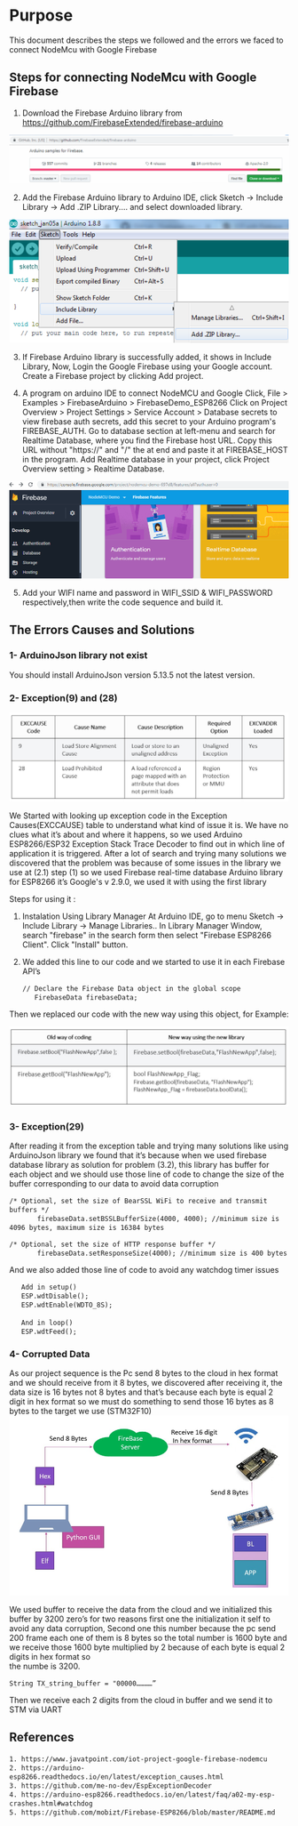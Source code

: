 # Purpose 

This document describes the steps we followed and the errors we faced to connect NodeMcu with Google Firebase

## Steps for connecting NodeMcu with Google Firebase

1. Download the Firebase Arduino library from https://github.com/FirebaseExtended/firebase-arduino

![](/Gateway_Node/Images/1.jpg)

2. Add the Firebase Arduino library to Arduino IDE, click Sketch -> Include Library -> Add .ZIP Library.... and select downloaded library.

<p align="center">
  <img src="/Gateway_Node/Images/2.jpg">
</p>

3. If Firebase Arduino library is successfully added, it shows in Include Library, Now, Login the Google Firebase using your Google account. Create a Firebase project by clicking Add project.

4. A program on arduino IDE to connect NodeMCU and Google 
   Click, File > Examples > FirebaseArduino > FirebaseDemo_ESP8266
   Click on Project Overview > Project Settings > Service Account > Database secrets to view firebase auth secrets, add this secret to your Arduino program's FIREBASE_AUTH.
   Go to database section at left-menu and search for Realtime Database, where you find the Firebase host URL. Copy this URL without "https://" and "/" the at end and paste it at FIREBASE_HOST in the program.
   Add Realtime database in your project, click Project Overview setting > Realtime Database.

![](/Gateway_Node/Images/3.jpg)

5. Add your WIFI name and password in WIFI_SSID & WIFI_PASSWORD respectively,then write the code sequence and build it.


## The Errors Causes and Solutions 

### 1- ArduinoJson library not exist 

You should install ArduinoJson version 5.13.5 not the latest version.

### 2- Exception(9) and (28) 

![](/Gateway_Node/Images/4.jpg)

We Started with looking up exception code in the Exception Causes(EXCCAUSE) table to understand what kind of issue it is. We have no clues what it’s about and where it happens, so we used Arduino ESP8266/ESP32 Exception Stack Trace Decoder to find out in which line of application it is triggered.
After a lot of search and trying many solutions we discovered that the problem was because of some issues in the library we use at (2.1) step (1) so we used Firebase real-time database Arduino library for ESP8266 it’s Google's v 2.9.0, we used it with using the first library 

Steps for using it :
1. Instalation Using Library Manager At Arduino IDE, go to menu Sketch -> Include Library -> Manage Libraries..
   In Library Manager Window, search "firebase" in the search form then select "Firebase ESP8266 Client". Click "Install" button.
2. We added this line to our code and we started to use it in each Firebase API’s       
   
   ```
   // Declare the Firebase Data object in the global scope 
      FirebaseData firebaseData; 
   ```
Then we replaced our code with the new way using this object, for Example:

![](/Gateway_Node/Images/5.jpg)

### 3- Exception(29)

After reading it from the exception table and trying many solutions like using ArduinoJson library we found that it’s because when we used firebase database library as solution for problem (3.2), this library has buffer for each object and we should use those line of code to change the size of the buffer corresponding to our data to avoid data corruption  
 

```
/* Optional, set the size of BearSSL WiFi to receive and transmit buffers */ 
       firebaseData.setBSSLBufferSize(4000, 4000); //minimum size is 4096 bytes, maximum size is 16384 bytes
```

```
/* Optional, set the size of HTTP response buffer */
       firebaseData.setResponseSize(4000); //minimum size is 400 bytes
```

And we also added those line of code to avoid any watchdog timer issues 
 
```
   Add in setup()
   ESP.wdtDisable(); 
   ESP.wdtEnable(WDTO_8S);

   And in loop()
   ESP.wdtFeed();
```

### 4- Corrupted Data 

As our project sequence is the Pc send 8 bytes to the cloud in hex format and we should receive from it 8 bytes, we discovered after receiving it, the data size is 16 bytes not 8 bytes and that’s because each byte is equal 2 digit in hex format so we must do something to send those 16 bytes as 8 bytes to the target we use (STM32F10)
![](/Gateway_Node/Images/6.jpg)

We used buffer to receive the data from the cloud and we initialized this buffer by 3200 zero’s for two reasons first one the initialization it self to avoid any data corruption, Second one this number because the  pc send 200 frame each one of them is 8 bytes so the total number is 1600 byte and we receive those 1600 byte multiplied by 2 because of each byte is equal 2 digits in hex format so   
the numbe is 3200.
```
String TX_string_buffer = "00000…………”
```
Then we receive each 2 digits from the cloud in buffer and we send it to STM via UART

## References
```
1. https://www.javatpoint.com/iot-project-google-firebase-nodemcu
2. https://arduino-esp8266.readthedocs.io/en/latest/exception_causes.html
3. https://github.com/me-no-dev/EspExceptionDecoder
4. https://arduino-esp8266.readthedocs.io/en/latest/faq/a02-my-esp-crashes.html#watchdog
5. https://github.com/mobizt/Firebase-ESP8266/blob/master/README.md
```
